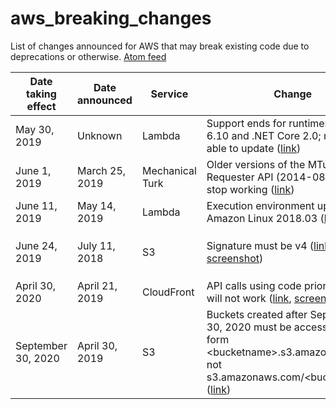# aws_breaking_changes
List of changes announced for AWS that may break existing code due to deprecations or otherwise. [Atom feed](https://github.com/SummitRoute/aws_breaking_changes/releases.atom)

| Date taking effect | Date announced | Service | Change | How to check |
| ---- | ---- |---- |---- |---- |
| May 30, 2019 | Unknown | Lambda | Support ends for runtimes Node.js 6.10 and .NET Core 2.0; no longer able to update ([link](https://docs.aws.amazon.com/lambda/latest/dg/runtime-support-policy.html)) | `aws lambda list-functions --query 'Functions[?Runtime == `nodejs6.10`]'.FunctionName` |
| June 1, 2019 | March 25, 2019 | Mechanical Turk | Older versions of the MTurk Requester API (2014-08-15) will stop working ([link](https://forums.aws.amazon.com/ann.jspa?annID=6686)) | TODO | 
| June 11, 2019 | May 14, 2019 | Lambda | Execution environment update to Amazon Linux 2018.03 ([link](https://aws.amazon.com/blogs/compute/upcoming-updates-to-the-aws-lambda-execution-environment/)) | See link |
| June 24, 2019      | July 11, 2018  | S3 | Signature must be v4 ([link](https://forums.aws.amazon.com/ann.jspa?annID=5816), [screenshot](https://github.com/SummitRoute/aws_breaking_changes/raw/master/screenshots/s3_sig4.png)) | Enable CloudTrail S3 Data Events and check `additionalEventData.SignatureVersion` ([link](https://docs.aws.amazon.com/AmazonS3/latest/dev/cloudtrail-identification-sigV2.html)) |
| April 30, 2020 | April 21, 2019 | CloudFront | API calls using code prior to 2016 will not work ([link](https://forums.aws.amazon.com/ann.jspa?annID=6754), [screenshot](https://github.com/SummitRoute/aws_breaking_changes/raw/master/screenshots/cloudfront_api_version.png)) | [link](https://aws.amazon.com/premiumsupport/knowledge-center/cloudfront-api-version-check/) | 
| September 30, 2020 | April 30, 2019 | S3 | Buckets created after September 30, 2020 must be accessed in the form \<bucketname\>.s3.amazonaws.com, not s3.amazonaws.com/\<bucketname\>/ ([link](https://aws.amazon.com/blogs/aws/amazon-s3-path-deprecation-plan-the-rest-of-the-story/)) | See link |
